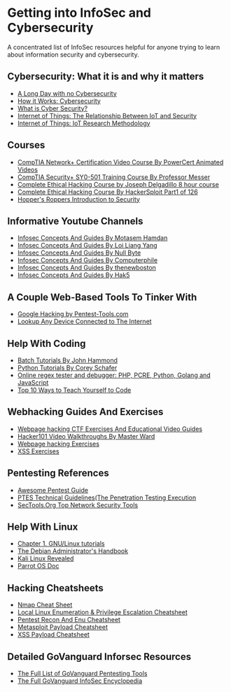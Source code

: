 # Getting into InfoSec and Cybersecurity
A concentrated list of InfoSec resources helpful for anyone trying to learn about information security and cybersecurity.


Cybersecurity: What it is and why it matters
----------------------------------------------------------------------------------------------------------------------------------------

  * [A Long Day with no Cybersecurity](https://www.youtube.com/watch?v=PYXdTIwdkj0)
  * [How it Works: Cybersecurity](https://www.youtube.com/watch?v=JdfmV2KW11I)
  * [What is Cyber Security?](https://www.youtube.com/watch?v=ooJSgsB5fIE)
  * [Internet of Things: The Relationship Between IoT and Security](https://www.youtube.com/watch?v=LcoEe0LvaBo)
  * [Internet of Things: IoT Research Methodology](https://www.youtube.com/watch?v=iQCaGxnY4LM)

Courses
----------------------------------------------------------------------------------------------------------------------------------------

  * [CompTIA Network+ Certification Video Course By PowerCert Animated Videos](https://www.youtube.com/watch?v=vrh0epPAC5w)
  * [CompTIA Security+ SY0-501 Training Course By Professor Messer](https://www.youtube.com/playlist?list=PLG49S3nxzAnnVhoAaL4B6aMFDQ8_gdxAy)
  * [Complete Ethical Hacking Course by Joseph Delgadillo 8 hour course](https://www.youtube.com/watch?v=fDeLtKUxTmM)
  * [Complete Ethical Hacking Course By HackerSploit Part1 of 126](https://www.youtube.com/watch?v=tHd8k54kVs8&list=PLBf0hzazHTGOEuhPQSnq-Ej8jRyXxfYvl)
  * [Hopper's Roppers Introduction to Security](https://hoppersroppers.github.io/course.html)

Informative Youtube Channels
----------------------------------------------------------------------------------------------------------------------------------------

  * [Infosec Concepts And Guides By Motasem Hamdan](https://www.youtube.com/channel/UCNSdU_1ehXtGclimTVckHmQ/videos)
  * [Infosec Concepts And Guides By Loi Liang Yang](https://www.youtube.com/channel/UC1szFCBUWXY3ESff8dJjjzw/videos)
  * [Infosec Concepts And Guides By Null Byte](https://www.youtube.com/channel/UCgTNupxATBfWmfehv21ym-g)
  * [Infosec Concepts And Guides By Computerphile](https://www.youtube.com/user/Computerphile/videos?view=0&sort=p&shelf_id=2)
  * [Infosec Concepts And Guides By thenewboston](https://www.youtube.com/user/thenewboston/playlists)
  * [Infosec Concepts And Guides By Hak5](https://www.youtube.com/user/Hak5Darren/featured)

A Couple Web-Based Tools To Tinker With
---------------------------------------------------------------------------------------------------------------------------------------

  * [Google Hacking by Pentest-Tools.com](https://pentest-tools.com/information-gathering/google-hacking#)
  * [Lookup Any Device Connected to The Internet](https://www.shodan.io/)

Help With Coding
----------------------------------------------------------------------------------------------------------------------------------------

  * [Batch Tutorials By John Hammond](https://www.youtube.com/playlist?list=PL69BE3BF7D0BB69C4)
  * [Python Tutorials By Corey Schafer](https://www.youtube.com/playlist?list=PL-osiE80TeTt2d9bfVyTiXJA-UTHn6WwU)
  * [Online regex tester and debugger: PHP, PCRE, Python, Golang and JavaScript](https://regex101.com/)
  * [Top 10 Ways to Teach Yourself to Code](https://lifehacker.com/top-10-ways-to-teach-yourself-to-code-1684250889)

Webhacking Guides And Exercises
----------------------------------------------------------------------------------------------------------------------------------------

  * [Webpage hacking CTF Exercises And Educational Video Guides](https://www.hacker101.com/)
  * [Hacker101 Video Walkthroughs By Master Ward](https://www.youtube.com/playlist?list=PLf1HS8uYJ17Kiu26FgMo-vSxXCgGG-0cx)
  * [Webpage hacking Exercises](https://www.bugbountynotes.com/training)
  * [XSS Exercises](https://xss-game.appspot.com/)
  
Pentesting References
----------------------------------------------------------------------------------------------------------------------------------------

  * [Awesome Pentest Guide](https://github.com/enaqx/awesome-pentest)
  * [PTES Technical Guidelines(The Penetration Testing Execution](http://www.pentest-standard.org/index.php/PTES_Technical_Guidelines)
  * [SecTools.Org Top Network Security Tools](https://crazzycop.blogspot.com/2017/03/parrot-os-bash-command-line.html)

Help With Linux
----------------------------------------------------------------------------------------------------------------------------------------

  * [Chapter 1. GNU/Linux tutorials](https://www.debian.org/doc/manuals/debian-reference/ch01.en.html#_console_basics)
  * [The Debian Administrator's Handbook](https://www.debian.org/doc/manuals/debian-handbook)
  * [Kali Linux Revealed](https://www.kali.org/download-kali-linux-revealed-book/)
  * [Parrot OS Doc](https://docs.parrotlinux.org/)
  
Hacking Cheatsheets
----------------------------------------------------------------------------------------------------------------------------------------

  * [Nmap Cheat Sheet](https://highon.coffee/blog/nmap-cheat-sheet/)
  * [Local Linux Enumeration & Privilege Escalation Cheatsheet](https://www.rebootuser.com)
  * [Pentest Recon And Enu Cheatsheet](https://highon.coffee/blog/penetration-testing-tools-cheat-sheet/#recon-and-enumeration)
  * [Metasploit Payload Cheatsheet](https://netsec.ws/?p=331)
  * [XSS Payload Cheatsheet](https://github.com/pgaijin66/XSS-Payloads/blob/master/payload.txt)
  
  Detailed GoVanguard Inforsec Resources
----------------------------------------------------------------------------------------------------------------------------------------

  * [The Full List of GoVanguard Pentesting Tools](https://github.com/GoVanguard/list-pentest-tools)
  * [The Full GoVanguard InfoSec Encyclopedia](https://github.com/GoVanguard/list-infosec-encyclopedia)
